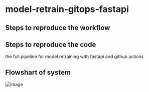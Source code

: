 # model-retrain-gitops-fastapi
## Steps to reproduce the workflow ##

## Steps to reproduce the code ## 
the full pipeline for model retraining with fastapi and github actions
## Flowshart of system ## 
![image](https://github.com/Alaboy19/model-retrain-gitops-fastapi/assets/47283347/e639fd51-ecd1-49aa-8c38-35c7ffbd8bc9)
